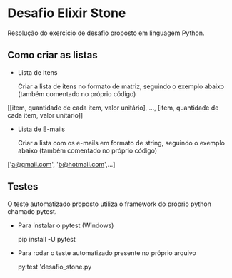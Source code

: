 # Desafio Elixir Stone
Resolução do exercício de desafio proposto em linguagem Python.

## Como criar as listas
- Lista de Itens

  Criar a lista de itens no formato de matriz, seguindo o exemplo abaixo (também comentado no próprio código)

[[item, quantidade de cada item, valor unitário], ..., [item, quantidade de cada item, valor unitário]]
- Lista de E-mails

  Criar a lista com os e-mails em formato de string, seguindo o exemplo abaixo (também comentado no próprio código)

['a@gmail.com', 'b@hotmail.com',...]

## Testes
O teste automatizado proposto utiliza o framework do próprio python chamado pytest.

- Para instalar o pytest (Windows)

  pip install -U pytest

- Para rodar o teste automatizado presente no próprio arquivo

  py.test 'desafio_stone.py
